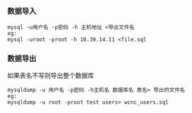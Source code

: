 
### 数据导入

```
mysql -u用户名 -p密码 -h 主机地址 <导出文件名
eg:
mysql -uroot -proot -h 10.39.14.11 <file.sql

```

### 数据导出
如果表名不写则导出整个数据库
```
mysqldump -u 用户名 -p密码 -h主机名 数据库名 表名> 导出的文件名
eg:
mysqldump -u root -proot test users> wcnc_users.sql

```